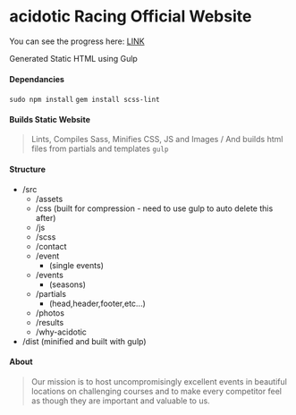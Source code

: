 # acidotic Racing Official Website

You can see the progress here: [LINK](http://thewickedwebdev.github.io/acidotic-racing/dist/)

Generated Static HTML using Gulp

#### Dependancies
`sudo npm install`
`gem install scss-lint`

#### Builds Static Website
>Lints, Compiles Sass, Minifies CSS, JS and Images / And builds html files from partials and templates
`gulp`

#### Structure
+ /src
  - /assets
  - /css (built for compression - need to use gulp to auto delete this after)
  - /js
  - /scss
  - /contact
  - /event
    - (single events)
  - /events
    - (seasons)
  - /partials
    - (head,header,footer,etc...)
  - /photos
  - /results
  - /why-acidotic
+ /dist (minified and built with gulp)

#### About

>Our mission is to host uncompromisingly excellent events in beautiful locations on challenging courses and to make every competitor feel as though they are important and valuable to us.

